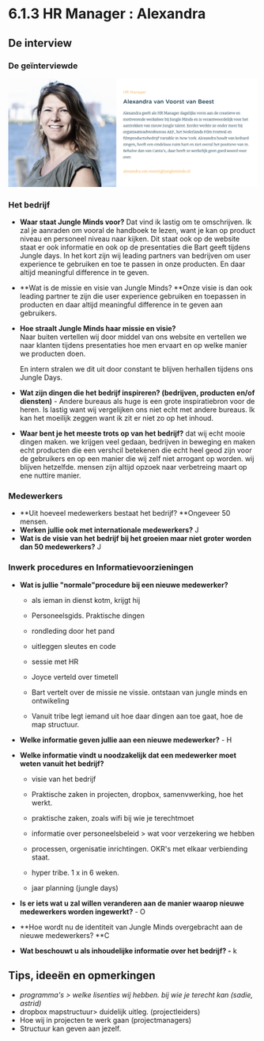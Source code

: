 # 6.1.3 HR Manager : Alexandra

## De interview

### De geïnterviewde

![Alexandra van Voorst van Beest](../../.gitbook/assets/hr_alexandra.png)

### Het bedrijf

* **Waar staat Jungle Minds voor?** Dat vind ik lastig om te omschrijven. Ik zal je aanraden om vooral de handboek te lezen, want je kan op product niveau en personeel niveau naar kijken. Dit staat ook op de website staat er ook informatie en ook op de presentaties die Bart geeft tijdens Jungle days. In het kort zijn wij leading partners van bedrijven om user experience te gebruiken en toe te passen in onze producten. En daar altijd meaningful difference in te geven.   
* **Wat is de missie en visie van Jungle Minds? **Onze visie is dan ook leading partner te zijn die user experience gebruiken en toepassen in producten en daar altijd meaningful difference in te geven aan gebruikers. 
* **Hoe straalt Jungle Minds haar missie en visie?**  
  Naar buiten vertellen wij door middel van ons website en vertellen we naar klanten tijdens presentaties hoe men ervaart en op welke manier we producten doen.

  En intern stralen we dit uit door constant te blijven herhallen tijdens ons Jungle Days.  

* **Wat zijn dingen die het bedrijf inspireren? \(bedrijven, producten en/of diensten\)** - Andere bureaus als huge is een grote inspiratiebron voor de heren.  Is lastig want wij vergelijken ons niet echt met andere bureaus. Ik kan het moeilijk zeggen want ik zit er niet zo op het inhoud.  
* **Waar bent je het meeste trots op van het bedrijf?** dat wij echt mooie dingen maken. we krijgen veel gedaan, bedrijven in beweging en maken echt producten die een vershcil betekenen die echt heel geod zijn voor de gebruikers en op een manier die wij zelf niet arrogant op worden. wij blijven hetzelfde. mensen zijn altijd opzoek naar verbetreing maart op ene nuttire manier. 

### Medewerkers

* **Uit hoeveel medewerkers bestaat het bedrijf? **Ongeveer 50 mensen. 
* **Werken jullie ook met internationale medewerkers?** J 
* **Wat is de visie van het bedrijf bij het groeien maar niet groter worden dan 50 medewerkers?** J

### Inwerk procedures en Informatievoorzieningen

* **Wat is jullie "normale"procedure bij een nieuwe medewerker?**  
  - als ieman in dienst kotm, krijgt hij

  - Personeelsgids. Praktische dingen

  - rondleding door het pand  
  - uitleggen sleutes en code  
  - sessie met HR  
  - Joyce verteld over timetell  
  - Bart vertelt over de missie ne vissie. ontstaan van jungle minds en ontwikeling  
  - Vanuit tribe legt iemand uit hoe daar dingen aan toe gaat, hoe de map structuur.  
  

* **Welke informatie geven jullie aan een nieuwe medewerker?** - H 
* **Welke informatie vindt u noodzakelijk dat een medewerker moet weten vanuit het bedrijf?**  
  - visie van het bedrijf

  - Praktische zaken in projecten, dropbox, samenvwerking, hoe het werkt.

  - praktische zaken, zoals wifi bij wie je terechtmoet  
  - informatie over personeelsbeleid &gt; wat voor verzekering we hebben  
  - processen, orgenisatie inrichtingen. OKR's met elkaar verbiending staat.  
  - hyper tribe. 1 x in 6 weken.  
  - jaar planning \(jungle days\)  

* **Is er iets wat u zal willen veranderen aan de manier waarop nieuwe medewerkers worden ingewerkt?** - O 
* **Hoe wordt nu de identiteit van Jungle Minds overgebracht aan de nieuwe medewerkers? **C 
* **Wat beschouwt u als inhoudelijke informatie over het bedrijf? -** k

## Tips, ideeën en opmerkingen

*  _programma's &gt; welke lisenties wij hebben. bij wie je terecht kan \(sadie, astrid\)_
* dropbox mapstructuur&gt; duidelijk uitleg. \(projectleiders\)
* Hoe wij in projecten te werk gaan \(projectmanagers\)
* Structuur kan geven aan jezelf.

